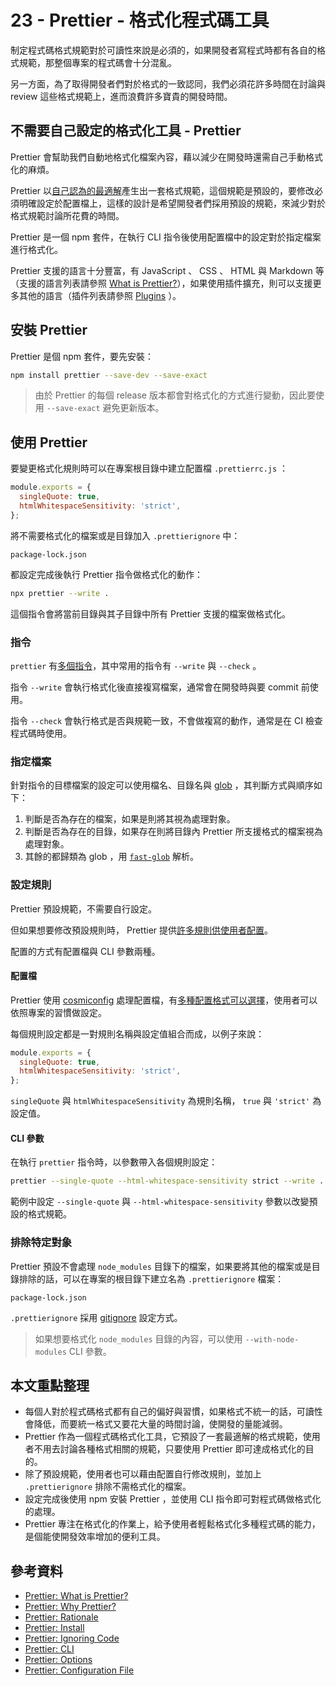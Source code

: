 # 23 - Prettier - 格式化程式碼工具

制定程式碼格式規範對於可讀性來說是必須的，如果開發者寫程式時都有各自的格式規範，那整個專案的程式碼會十分混亂。

另一方面，為了取得開發者們對於格式的一致認同，我們必須花許多時間在討論與 review 這些格式規範上，進而浪費許多寶貴的開發時間。

## 不需要自己設定的格式化工具 - Prettier

Prettier 會幫助我們自動地格式化檔案內容，藉以減少在開發時還需自己手動格式化的麻煩。

Prettier 以[自己認為的最適解](https://prettier.io/docs/en/rationale.html)產生出一套格式規範，這個規範是預設的，要修改必須明確設定於配置檔上，這樣的設計是希望開發者們採用預設的規範，來減少對於格式規範討論所花費的時間。

Prettier 是一個 npm 套件，在執行 CLI 指令後使用配置檔中的設定對於指定檔案進行格式化。

Prettier 支援的語言十分豐富，有 JavaScript 、 CSS 、 HTML 與 Markdown 等（支援的語言列表請參照 [What is Prettier?](https://prettier.io/docs/en/index.html)），如果使用插件擴充，則可以支援更多其他的語言（插件列表請參照 [Plugins](https://prettier.io/docs/en/plugins.html#official-plugins) ）。

## 安裝 Prettier

Prettier 是個 npm 套件，要先安裝：

```bash
npm install prettier --save-dev --save-exact
```

> 由於 Prettier 的每個 release 版本都會對格式化的方式進行變動，因此要使用 `--save-exact` 避免更新版本。

## 使用 Prettier

要變更格式化規則時可以在專案根目錄中建立配置檔 `.prettierrc.js` ：

```js
module.exports = {
  singleQuote: true,
  htmlWhitespaceSensitivity: 'strict',
};
```

將不需要格式化的檔案或是目錄加入 `.prettierignore` 中：

```shell
package-lock.json
```

都設定完成後執行 Prettier 指令做格式化的動作：

```bash
npx prettier --write .
```

這個指令會將當前目錄與其子目錄中所有 Prettier 支援的檔案做格式化。

### 指令

`prettier` 有[多個指令](https://prettier.io/docs/en/cli.html)，其中常用的指令有 `--write` 與 `--check` 。

指令 `--write` 會執行格式化後直接複寫檔案，通常會在開發時與要 commit 前使用。

指令 `--check` 會執行格式是否與規範一致，不會做複寫的動作，通常是在 CI 檢查程式碼時使用。

### 指定檔案

針對指令的目標檔案的設定可以使用檔名、目錄名與 [glob](<https://en.wikipedia.org/wiki/Glob_(programming)>) ，其判斷方式與順序如下：

1. 判斷是否為存在的檔案，如果是則將其視為處理對象。
2. 判斷是否為存在的目錄，如果存在則將目錄內 Prettier 所支援格式的檔案視為處理對象。
3. 其餘的都歸類為 glob ，用 [`fast-glob`](https://github.com/mrmlnc/fast-glob) 解析。

### 設定規則

Prettier 預設規範，不需要自行設定。

但如果想要修改預設規則時， Prettier 提供[許多規則供使用者配置](https://prettier.io/docs/en/options.html)。

配置的方式有配置檔與 CLI 參數兩種。

#### 配置檔

Prettier 使用 [cosmiconfig](https://github.com/davidtheclark/cosmiconfig) 處理配置檔，有[多種配置格式可以選擇](https://prettier.io/docs/en/configuration.html)，使用者可以依照專案的習慣做設定。

每個規則設定都是一對規則名稱與設定值組合而成，以例子來說：

```js
module.exports = {
  singleQuote: true,
  htmlWhitespaceSensitivity: 'strict',
};
```

`singleQuote` 與 `htmlWhitespaceSensitivity` 為規則名稱， `true` 與 `'strict'` 為設定值。

#### CLI 參數

在執行 `prettier` 指令時，以參數帶入各個規則設定：

```bash
prettier --single-quote --html-whitespace-sensitivity strict --write .
```

範例中設定 `--single-quote` 與 `--html-whitespace-sensitivity` 參數以改變預設的格式規範。

### 排除特定對象

Prettier 預設不會處理 `node_modules` 目錄下的檔案，如果要將其他的檔案或是目錄排除的話，可以在專案的根目錄下建立名為 `.prettierignore` 檔案：

```shell
package-lock.json
```

`.prettierignore` 採用 [gitignore](https://git-scm.com/docs/gitignore#_pattern_format) 設定方式。

> 如果想要格式化 `node_modules` 目錄的內容，可以使用 `--with-node-modules` CLI 參數。

## 本文重點整理

- 每個人對於程式碼格式都有自己的偏好與習慣，如果格式不統一的話，可讀性會降低，而要統一格式又要花大量的時間討論，使開發的量能減弱。
- Prettier 作為一個程式碼格式化工具，它預設了一套最適解的格式規範，使用者不用去討論各種格式相關的規範，只要使用 Prettier 即可達成格式化的目的。
- 除了預設規範，使用者也可以藉由配置自行修改規則，並加上 `.prettierignore` 排除不需格式化的檔案。
- 設定完成後使用 npm 安裝 Prettier ，並使用 CLI 指令即可對程式碼做格式化的處理。
- Prettier 專注在格式化的作業上，給予使用者輕鬆格式化多種程式碼的能力，是個能使開發效率增加的便利工具。

## 參考資料

- [Prettier: What is Prettier?](https://prettier.io/docs/en/index.html)
- [Prettier: Why Prettier?](https://prettier.io/docs/en/why-prettier.html)
- [Prettier: Rationale](https://prettier.io/docs/en/rationale.html)
- [Prettier: Install](https://prettier.io/docs/en/install.html)
- [Prettier: Ignoring Code](https://prettier.io/docs/en/ignore.html)
- [Prettier: CLI](https://prettier.io/docs/en/cli.html)
- [Prettier: Options](https://prettier.io/docs/en/options.html)
- [Prettier: Configuration File](https://prettier.io/docs/en/configuration.html)
